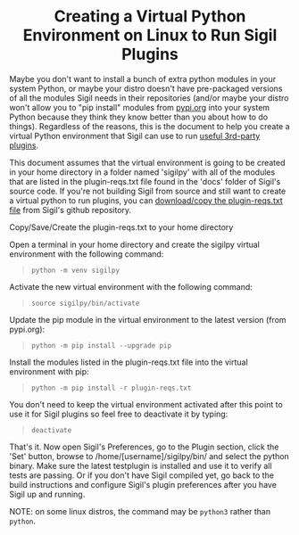 # <center>Creating a Virtual Python Environment on Linux to Run Sigil Plugins</center>

Maybe you don't want to install a bunch of extra python modules in your system Python, or maybe your distro doesn't have pre-packaged versions of all the modules Sigil needs in their repositories (and/or maybe your distro won't allow you to "pip install" modules from [pypi.org](https://pypi.org) into your system Python because they think they know better than you about how to do things). Regardless of the reasons, this is the document to help you create a virtual Python environment that Sigil can use to run [useful 3rd-party plugins](https://www.mobileread.com/forums/forumdisplay.php?f=268).

This document assumes that the virtual environment is going to be created in your home directory in a folder named 'sigilpy' with all of the modules that are listed in the plugin-reqs.txt file found in the 'docs' folder of Sigil's source code. If you're not building Sigil from source and still want to create a virtual python to run plugins, you can [download/copy the plugin-reqs.txt file](https://github.com/Sigil-Ebook/Sigil/blob/master/docs/plugin-reqs.txt) from Sigil's github repository.

Copy/Save/Create the plugin-reqs.txt to your home directory

Open a terminal in your home directory and create the sigilpy virtual environment with the following command:

>`python -m venv sigilpy`

Activate the new virtual environment with the following command:

>`source sigilpy/bin/activate`

Update the pip module in the virtual environment to the latest version (from pypi.org):

>`python -m pip install --upgrade pip`

Install the modules listed in the plugin-reqs.txt file into the virtual environment with pip:

> `python -m pip install -r plugin-reqs.txt`

You don't need to keep the virtual environment activated after this point to use it for Sigil plugins so feel free to deactivate it by typing:

> `deactivate`

That's it. Now open Sigil's Preferences, go to the Plugin section, click the 'Set' button, browse to /home/[username]/sigilpy/bin/ and select the python binary. Make sure the latest testplugin is installed and use it to verify all tests are passing. Or if you don't have Sigil compiled yet, go back to the build instructions and configure Sigil's plugin preferences after you have Sigil up and running.

NOTE: on some linux distros, the command may be `python3` rather than `python`.
